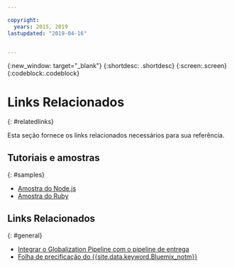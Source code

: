 ```yaml
---

copyright:
  years: 2015, 2019
lastupdated: "2019-04-16"


---
```


{:new_window: target="_blank"}
{:shortdesc: .shortdesc}
{:screen:.screen}
{:codeblock:.codeblock}

# Links Relacionados
{: #relatedlinks}

Esta seção fornece os links relacionados necessários para sua referência.

## Tutoriais e amostras
{: #samples}

* [Amostra do Node.js](https://github.com/IBM-Bluemix/gp-nodejs-sample)
* [Amostra do Ruby](https://github.com/IBM-Bluemix/gp-ruby-sample)

## Links Relacionados
{: #general}

* [Integrar o Globalization Pipeline com o pipeline de entrega](https://hub.jazz.net/docs/deploy_ext/#globalize)
* [ Folha de precificação do {{site.data.keyword.Bluemix_notm}}](https://www.ng.bluemix.net/#/pricing)
